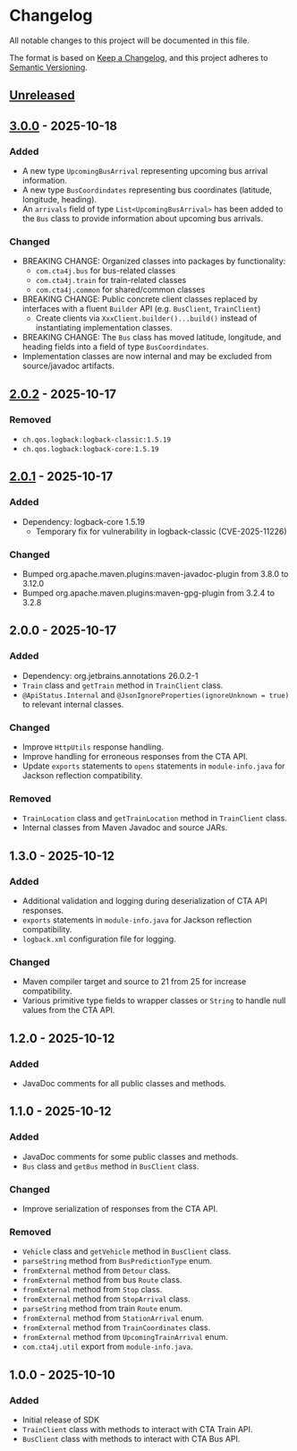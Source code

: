 # Changelog

All notable changes to this project will be documented in this file.

The format is based on [Keep a Changelog](https://keepachangelog.com/en/1.1.0/),
and this project adheres to [Semantic Versioning](https://semver.org/spec/v2.0.0.html).

## [Unreleased]

## [3.0.0] - 2025-10-18

### Added

- A new type `UpcomingBusArrival` representing upcoming bus arrival information.
- A new type `BusCoordindates` representing bus coordinates (latitude, longitude, heading).
- An `arrivals` field of type `List<UpcomingBusArrival>` has been added to the `Bus` class to provide information about upcoming bus arrivals.

### Changed

- BREAKING CHANGE: Organized classes into packages by functionality:
  - `com.cta4j.bus` for bus-related classes
  - `com.cta4j.train` for train-related classes
  - `com.cta4j.common` for shared/common classes
- BREAKING CHANGE: Public concrete client classes replaced by interfaces with a fluent `Builder` API (e.g. `BusClient`, `TrainClient`)
  - Create clients via `XxxClient.builder()...build()` instead of instantiating implementation classes.
- BREAKING CHANGE: The `Bus` class has moved latitude, longitude, and heading fields into a field of type `BusCoordindates`.
- Implementation classes are now internal and may be excluded from source/javadoc artifacts.

## [2.0.2] - 2025-10-17

### Removed

- `ch.qos.logback:logback-classic:1.5.19`
- `ch.qos.logback:logback-core:1.5.19`

## [2.0.1] - 2025-10-17

### Added

- Dependency: logback-core 1.5.19
  - Temporary fix for vulnerability in logback-classic (CVE-2025-11226)

### Changed

- Bumped org.apache.maven.plugins:maven-javadoc-plugin from 3.8.0 to 3.12.0
- Bumped org.apache.maven.plugins:maven-gpg-plugin from 3.2.4 to 3.2.8

## 2.0.0 - 2025-10-17

### Added

- Dependency: org.jetbrains.annotations 26.0.2-1
- `Train` class and `getTrain` method in `TrainClient` class.
- `@ApiStatus.Internal` and `@JsonIgnoreProperties(ignoreUnknown = true)` to relevant internal classes.

### Changed

- Improve `HttpUtils` response handling.
- Improve handling for erroneous responses from the CTA API.
- Update `exports` statements to `opens` statements in `module-info.java` for Jackson reflection compatibility.

### Removed

- `TrainLocation` class and `getTrainLocation` method in `TrainClient` class.
- Internal classes from Maven Javadoc and source JARs.

## 1.3.0 - 2025-10-12

### Added

- Additional validation and logging during deserialization of CTA API responses.
- `exports` statements in `module-info.java` for Jackson reflection compatibility.
- `logback.xml` configuration file for logging.

### Changed

- Maven compiler target and source to 21 from 25 for increase compatibility.
- Various primitive type fields to wrapper classes or `String` to handle null values from the CTA API.

## 1.2.0 - 2025-10-12

### Added

- JavaDoc comments for all public classes and methods.

## 1.1.0 - 2025-10-12

### Added

- JavaDoc comments for some public classes and methods.
- `Bus` class and `getBus` method in `BusClient` class.

### Changed

- Improve serialization of responses from the CTA API.

### Removed

- `Vehicle` class and `getVehicle` method in `BusClient` class.
- `parseString` method from `BusPredictionType` enum.
- `fromExternal` method from `Detour` class.
- `fromExternal` method from bus `Route` class.
- `fromExternal` method from `Stop` class.
- `fromExternal` method from `StopArrival` class.
- `parseString` method from train `Route` enum.
- `fromExternal` method from `StationArrival` enum.
- `fromExternal` method from `TrainCoordinates` class.
- `fromExternal` method from `UpcomingTrainArrival` enum.
- `com.cta4j.util` export from `module-info.java`.

## 1.0.0 - 2025-10-10

### Added

- Initial release of SDK
- `TrainClient` class with methods to interact with CTA Train API.
- `BusClient` class with methods to interact with CTA Bus API.

[Unreleased]: https://github.com/lbkulinski/cta4j-java-sdk/compare/v3.0.0...HEAD
[3.0.0]: https://github.com/lbkulinski/cta4j-java-sdk/compare/v2.0.2...v3.0.0
[2.0.2]: https://github.com/lbkulinski/cta4j-java-sdk/compare/v2.0.1...v2.0.2
[2.0.1]: https://github.com/lbkulinski/cta4j-java-sdk/compare/v2.0.0...v2.0.1
